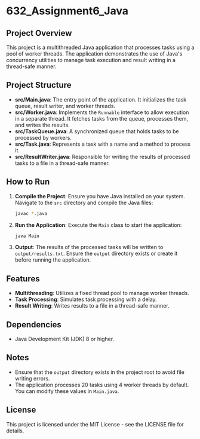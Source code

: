 # 632_Assignment6_Java

## Project Overview

This project is a multithreaded Java application that processes tasks using a pool of worker threads. The application demonstrates the use of Java's concurrency utilities to manage task execution and result writing in a thread-safe manner.

## Project Structure

- **src/Main.java**: The entry point of the application. It initializes the task queue, result writer, and worker threads.
- **src/Worker.java**: Implements the `Runnable` interface to allow execution in a separate thread. It fetches tasks from the queue, processes them, and writes the results.
- **src/TaskQueue.java**: A synchronized queue that holds tasks to be processed by workers.
- **src/Task.java**: Represents a task with a name and a method to process it.
- **src/ResultWriter.java**: Responsible for writing the results of processed tasks to a file in a thread-safe manner.

## How to Run

1. **Compile the Project**: Ensure you have Java installed on your system. Navigate to the `src` directory and compile the Java files:
   ```bash
   javac *.java
   ```

2. **Run the Application**: Execute the `Main` class to start the application:
   ```bash
   java Main
   ```

3. **Output**: The results of the processed tasks will be written to `output/results.txt`. Ensure the `output` directory exists or create it before running the application.

## Features

- **Multithreading**: Utilizes a fixed thread pool to manage worker threads.
- **Task Processing**: Simulates task processing with a delay.
- **Result Writing**: Writes results to a file in a thread-safe manner.

## Dependencies

- Java Development Kit (JDK) 8 or higher.

## Notes

- Ensure that the `output` directory exists in the project root to avoid file writing errors.
- The application processes 20 tasks using 4 worker threads by default. You can modify these values in `Main.java`.

## License

This project is licensed under the MIT License - see the LICENSE file for details.
